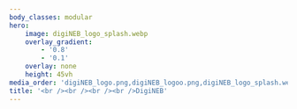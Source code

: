 ```yaml
---
body_classes: modular
hero:
    image: digiNEB_logo_splash.webp
    overlay_gradient:
        - '0.8'
        - '0.1'
    overlay: none
    height: 45vh
media_order: 'digiNEB_logo.png,digiNEB_logoo.png,digiNEB_logo_splash.webp'
title: '<br /><br /><br /><br />DigiNEB'
---
```


